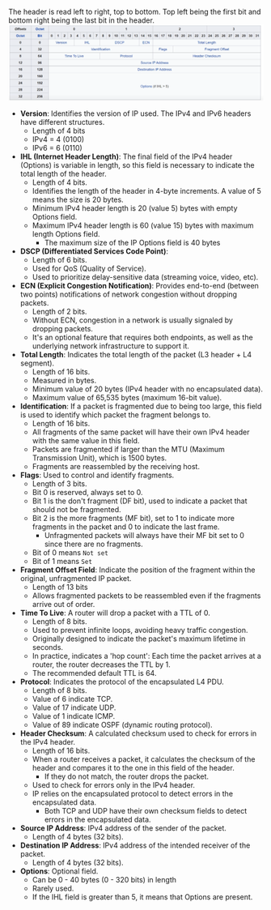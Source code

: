 The header is read left to right, top to bottom. Top left being the first bit and bottom right being the last bit in the header.
![IPv4 header](./img/ipv4-header.png)
* **Version**: Identifies the version of IP used. The IPv4 and IPv6 headers have different structures.
	* Length of 4 bits
	* IPv4 = 4 (0100)
	* IPv6 = 6 (0110)
* **IHL (Internet Header Length)**: The final field of the IPv4 header (Options) is variable in length, so this field is necessary to indicate the total length of the header.
	* Length of 4 bits.
	* Identifies the length of the header in 4-byte increments. A value of 5 means the size is 20 bytes.
	* Minimum IPv4 header length is 20 (value 5) bytes with empty Options field.
	* Maximum IPv4 header length is 60 (value 15) bytes with maximum length Options field.
		* The maximum size of the IP Options field is 40 bytes
* **DSCP (Differentiated Services Code Point)**:
	* Length of 6 bits.
	* Used for QoS (Quality of Service).
	* Used to prioritize delay-sensitive data (streaming voice, video, etc).
* **ECN (Explicit Congestion Notification)**: Provides end-to-end (between two points) notifications of network congestion without dropping packets.
	* Length of 2 bits.
	* Without ECN, congestion in a network is usually signaled by dropping packets.
	* It's an optional feature that requires both endpoints, as well as the underlying network infrastructure to support it.
* **Total Length**: Indicates the total length of the packet (L3 header + L4 segment).
	* Length of 16 bits.
	* Measured in bytes.
	* Minimum value of 20 bytes (IPv4 header with no encapsulated data).
	* Maximum value of 65,535 bytes (maximum 16-bit value).
* **Identification**: If a packet is fragmented due to being too large, this field is used to identify which packet the fragment belongs to.
	* Length of 16 bits.
	* All fragments of the same packet will have their own IPv4 header with the same value in this field.
	* Packets are fragmented if larger than the MTU (Maximum Transmission Unit), which is 1500 bytes.
	* Fragments are reassembled by the receiving host.
* **Flags**: Used to control and identify fragments.
	* Length of 3 bits.
	* Bit 0 is reserved, always set to 0.
	* Bit 1 is the don't fragment (DF bit), used to indicate a packet that should not be fragmented.
	* Bit 2 is the more fragments (MF bit), set to 1 to indicate more fragments in the packet and 0 to indicate the last frame.
		* Unfragmented packets will always have their MF bit set to 0 since there are no fragments.
	* Bit of 0 means `Not set`
	* Bit of 1 means `Set`
* **Fragment Offset Field**: Indicate the position of the fragment within the original, unfragmented IP packet.
	* Length of 13 bits
	* Allows fragmented packets to be reassembled even if the fragments arrive out of order.
* **Time To Live**: A router will drop a packet with a TTL of 0.
	* Length of 8 bits.
	* Used to prevent infinite loops, avoiding heavy traffic congestion.
	* Originally designed to indicate the packet's maximum lifetime in seconds.
	* In practice, indicates a 'hop count': Each time the packet arrives at a router, the router decreases the TTL by 1.
	* The recommended default TTL is 64.
* **Protocol**: Indicates the protocol of the encapsulated L4 PDU.
	* Length of 8 bits.
	* Value of 6 indicate TCP.
	* Value of 17 indicate UDP.
	* Value of 1 indicate ICMP.
	* Value of 89 indicate OSPF (dynamic routing protocol).
* **Header Checksum**: A calculated checksum used to check for errors in the IPv4 header.
	* Length of 16 bits.
	* When a router receives a packet, it calculates the checksum of the header and compares it to the one in this field of the header.
		* If they do not match, the router drops the packet.
	* Used to check for errors only in the IPv4 header.
	* IP relies on the encapsulated protocol to detect errors in the encapsulated data.
		* Both TCP and UDP have their own checksum fields to detect errors in the encapsulated data.
* **Source IP Address**: IPv4 address of the sender of the packet.
	* Length of 4 bytes (32 bits).
* **Destination IP Address**: IPv4 address of the intended receiver of the packet.
	* Length of 4 bytes (32 bits).
* **Options**: Optional field.
	* Can be 0 - 40 bytes (0 - 320 bits) in length
	* Rarely used.
	* If the IHL field is greater than 5, it means that Options are present.

